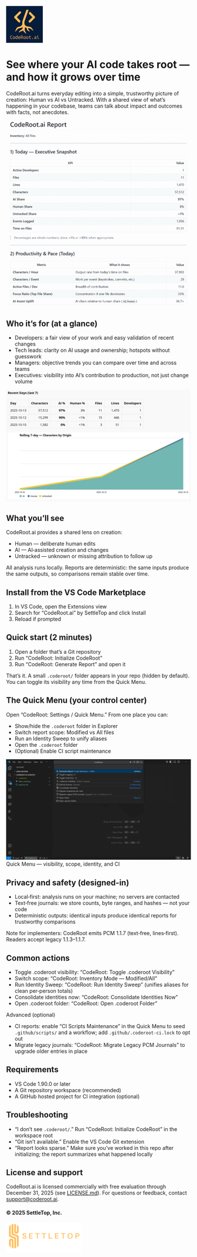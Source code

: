 <img src="assets\images\coderoot_logo.png" alt="CodeRoot.ai Logo" style="height:100px;" />

# See where your AI code takes root — and how it grows over time

CodeRoot.ai turns everyday editing into a simple, trustworthy picture of creation: Human vs AI vs Untracked. With a shared view of what’s happening in your codebase, teams can talk about impact and outcomes with facts, not anecdotes.

<img src="assets\images\screens\overview.gif" alt="CodeRoot.ai Report Overview"  />

## Who it’s for (at a glance)

- Developers: a fair view of your work and easy validation of recent changes
- Tech leads: clarity on AI usage and ownership; hotspots without guesswork
- Managers: objective trends you can compare over time and across teams
- Executives: visibility into AI’s contribution to production, not just change volume

<img src="assets\images\screens\daily_trend_area.png" alt="CodeRoot.ai Daily Trend Area"  />

## What you’ll see

CodeRoot.ai provides a shared lens on creation:

- Human — deliberate human edits
- AI — AI‑assisted creation and changes
- Untracked — unknown or missing attribution to follow up


All analysis runs locally. Reports are deterministic: the same inputs produce the same outputs, so comparisons remain stable over time.

## Install from the VS Code Marketplace

1) In VS Code, open the Extensions view
2) Search for “CodeRoot.ai” by SettleTop and click Install
3) Reload if prompted

## Quick start (2 minutes)

1) Open a folder that’s a Git repository
2) Run “CodeRoot: Initialize CodeRoot”
3) Run “CodeRoot: Generate Report” and open it

That’s it. A small `.coderoot/` folder appears in your repo (hidden by default). You can toggle its visibility any time from the Quick Menu.

## The Quick Menu (your control center)

Open “CodeRoot: Settings / Quick Menu.” From one place you can:

- Show/hide the `.coderoot` folder in Explorer
- Switch report scope: Modified vs All files
- Run an Identity Sweep to unify aliases
- Open the `.coderoot` folder
- (Optional) Enable CI script maintenance

<img src="assets\images\screens\quick_menu.png" alt="CodeRoot.ai Daily Trend Area"  />
Quick Menu — visibility, scope, identity, and CI

## Privacy and safety (designed-in)

- Local‑first: analysis runs on your machine; no servers are contacted
- Text‑free journals: we store counts, byte ranges, and hashes — not your code
- Deterministic outputs: identical inputs produce identical reports for trustworthy comparisons

Note for implementers: CodeRoot emits PCM 1.1.7 (text‑free, lines‑first). Readers accept legacy 1.1.3–1.1.7.

## Common actions

- Toggle .coderoot visibility: “CodeRoot: Toggle .coderoot Visibility”
- Switch scope: “CodeRoot: Inventory Mode — Modified/All”
- Run Identity Sweep: “CodeRoot: Run Identity Sweep” (unifies aliases for clean per‑person totals)
- Consolidate identities now: “CodeRoot: Consolidate Identities Now”
- Open .coderoot folder: “CodeRoot: Open .coderoot Folder”

Advanced (optional)

- CI reports: enable “CI Scripts Maintenance” in the Quick Menu to seed `.github/scripts/` and a workflow; add `.github/.coderoot-ci.lock` to opt out
- Migrate legacy journals: “CodeRoot: Migrate Legacy PCM Journals” to upgrade older entries in place

## Requirements

- VS Code 1.90.0 or later
- A Git repository workspace (recommended)
- A GitHub hosted project for CI integration (optional)

## Troubleshooting

- “I don’t see `.coderoot/`.” Run “CodeRoot: Initialize CodeRoot” in the workspace root
- “Git isn’t available.” Enable the VS Code Git extension
- “Report looks sparse.” Make sure you’ve worked in this repo after initializing; the report summarizes what happened locally

## License and support

CodeRoot.ai is licensed commercially with free evaluation through December 31, 2025 (see [LICENSE.md](LICENSE.md)). For questions or feedback, contact [support@coderoot.ai](mailto:support@coderoot.ai).

#### © 2025 SettleTop, Inc.
[<img src="assets\images\settletop_logo.png" alt="SettleTop logo" style="height:80px;" />](https://www.settletop.com)
